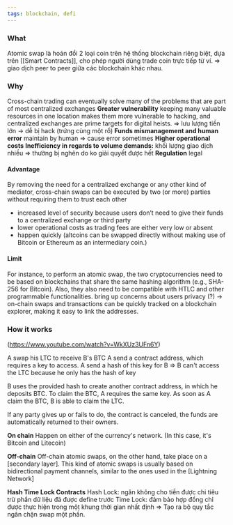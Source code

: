 ```yaml
---
tags: blockchain, defi
---
```

### What
Atomic swap là hoán đổi 2 loại coin trên hệ thống blockchain riêng biệt, dựa trên [[Smart Contracts]], cho phép người dùng trade coin trực tiếp từ ví. => giao dịch peer to peer giữa các blockchain khác nhau.

### Why
Cross-chain trading can eventually solve many of the problems that are part of most centralized exchanges 
**Greater vulnerability**  keeping many valuable resources in one location makes them more vulnerable to hacking, and centralized exchanges are prime targets for digital heists. => lưu lượng tiền lớn -> dễ bị hack (trứng cùng một rổ)
**Funds mismanagement and human error**  maintain by human => cause error sometimes
**Higher operational costs**
**Inefficiency in regards to volume demands:** khối lượng giao dịch nhiều => thường bị nghẽn do ko giải quyết được hết
**Regulation** legal


#### Advantage
By removing the need for a centralized exchange or any other kind of mediator, cross-chain swaps can be executed by two (or more) parties without requiring them to trust each other
- increased level of security because users don’t need to give their funds to a centralized exchange or third party
- lower operational costs as trading fees are either very low or absent
- happen quickly (altcoins can be swapped directly without making use of Bitcoin or Ethereum as an intermediary coin.)

#### Limit
For instance, to perform an atomic swap, the two cryptocurrencies need to be based on blockchains that share the same hashing algorithm (e.g., SHA-256 for Bitcoin). Also, they also need to be compatible with HTLC and other programmable functionalities.
bring up concerns about users privacy (?) -> on-chain swaps and transactions can be quickly tracked on a blockchain explorer, making it easy to link the addresses.

### How it works
(https://www.youtube.com/watch?v=WkXUz3UFn6Y)

A swap his LTC to receive B's BTC
A send a contract address, which requires a key to access.
A send a hash of this key for B => B can't access the LTC because he only has the hash of key

B uses the provided hash to create another contract address, in which he deposits BTC. To claim the BTC, A requires the same key. As soon as A claim the BTC, B is able to claim the LTC. 

If any party gives up or fails to do, the contract is canceled, the funds are automatically returned to their owners.

**On chain**
Happen on either of the currency's network. (In this case, it's Bitcoin and Litecoin)

**Off-chain**
Off-chain atomic swaps, on the other hand, take place on a [secondary layer]. This kind of atomic swaps is usually based on bidirectional payment channels, similar to the ones used in the [Lightning Network]

**Hash Time Lock Contracts**
Hash Lock: ngăn không cho tiền được chi tiêu trừ phần dữ liệu đã được define trước
Time Lock: đảm bảo hợp đồng chỉ được thực hiện trong một khung thời gian nhất định
=> Tạo ra bộ quy tắc ngăn chặn swap một phần.